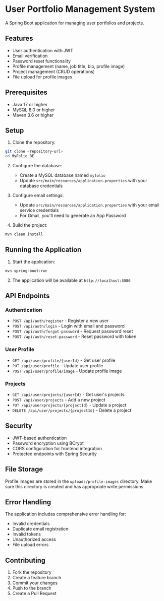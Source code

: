 # User Portfolio Management System

A Spring Boot application for managing user portfolios and projects.

## Features

- User authentication with JWT
- Email verification
- Password reset functionality
- Profile management (name, job title, bio, profile image)
- Project management (CRUD operations)
- File upload for profile images

## Prerequisites

- Java 17 or higher
- MySQL 8.0 or higher
- Maven 3.6 or higher

## Setup

1. Clone the repository:
```bash
git clone <repository-url>
cd MyFolio_BE
```

2. Configure the database:
   - Create a MySQL database named `myfolio`
   - Update `src/main/resources/application.properties` with your database credentials

3. Configure email settings:
   - Update `src/main/resources/application.properties` with your email service credentials
   - For Gmail, you'll need to generate an App Password

4. Build the project:
```bash
mvn clean install
```

## Running the Application

1. Start the application:
```bash
mvn spring-boot:run
```

2. The application will be available at `http://localhost:8080`

## API Endpoints

### Authentication

- `POST /api/auth/register` - Register a new user
- `POST /api/auth/login` - Login with email and password
- `POST /api/auth/forgot-password` - Request password reset
- `POST /api/auth/reset-password` - Reset password with token

### User Profile

- `GET /api/user/profile/{userId}` - Get user profile
- `PUT /api/user/profile` - Update user profile
- `POST /api/user/profile/image` - Update profile image

### Projects

- `GET /api/user/projects/{userId}` - Get user's projects
- `POST /api/user/projects` - Add a new project
- `PUT /api/user/projects/{projectId}` - Update a project
- `DELETE /api/user/projects/{projectId}` - Delete a project

## Security

- JWT-based authentication
- Password encryption using BCrypt
- CORS configuration for frontend integration
- Protected endpoints with Spring Security

## File Storage

Profile images are stored in the `uploads/profile-images` directory. Make sure this directory is created and has appropriate write permissions.

## Error Handling

The application includes comprehensive error handling for:
- Invalid credentials
- Duplicate email registration
- Invalid tokens
- Unauthorized access
- File upload errors

## Contributing

1. Fork the repository
2. Create a feature branch
3. Commit your changes
4. Push to the branch
5. Create a Pull Request 